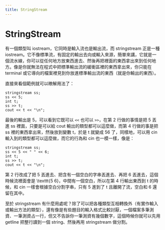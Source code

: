 ```yaml
---
title: StringStream
---
```

# StringStream

有一個類型叫 iostream，它同時是輸入流也是輸出流，而 stringstream 正是一種 iostream。它不像標準流，有固定的輸出去向或輸入來源，簡單來講，它就是一個流水線，你可以從任何地方放東西進去、然後再把裡面的東西拿出來到任何地方。像是你就無法在程式中把標準輸出流的緩衝區裡的東西拿出來，你只能在 terminal 或它導向的檔案裡見到你放進標準輸出流的東西（就是你輸出的東西）。

直接來看個範例就可以暸解用法了：
```cpp=
stringstream ss;
ss << 5;
int t;
ss >> t;
cout << t << "\n";
```

最後的輸出是 5，可以看到它既可以 `<<` 也可以 `>>`，在第 2 行做的事情是把 5 丟進 ss 裡面，只要是可以給 cout 輸出的類型都可以這麼做，而第 4 行做的事是把 ss 裡的東西拿出來，然後放到變數 t，於是 t 就變成 56 了，同樣地，可以用 cin 輸入到的類型都可以這麼做，而它的行為和 cin 也一模一樣，像是：

```cpp=
stringstream ss;
ss << 5 << " " << 6;
int t;
ss >> t;
cout << t << "\n";
```

第 2 行改成了把 5 丟進去、把含有一個空白的字串丟進去、再把 6 丟進去，這個時候流裡面會是 \texttt{5 6}，中間有一個空白，所以在第 4 行輸出東西到 t 的時候，和 cin 一樣會根據空白分割字串，只有 5 進到了 t 且離開了流，空白和 6 還留在其中。

至於 stringstream 有什麼用處呢？除了可以把各種類型互相轉換外（有實作輸入或輸出方法的類型），還有像是有些題目的輸入格式比較討厭，一個檔案多筆測資、一筆測資占一行，但又不告訴你一筆測資有幾個數字，這個時候你就可以先用 getline 把整行讀到一個 string、然後再用 stringstream 做分割。